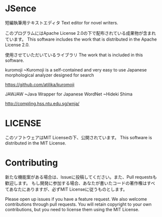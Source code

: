 # JSence

短編執筆用テキストエディタ
Text editor for novel writers.

このプログラムにはApache License 2.0の下で配布されている成果物が含まれています。
This software includes the work that is distributed in the Apache License 2.0.

使用させていただいているライブラリ
The work that is included in this software.

kuromoji ~Kuromoji is a self-contained and very easy to use Japanese morphological analyzer designed for search

https://github.com/atilika/kuromoji

JAWJAW ~Java Wrapper for Japanese WordNet ~Hideki Shima

http://compling.hss.ntu.edu.sg/wnja/

# LICENSE

このソフトウェアはMIT Licenseの下、公開されています。
This software is distributed in the MIT License.

# Contributing

新たな機能案がある場合は、Issueに投稿してください。また、Pull requestsも歓迎します。
もし開発に参加する場合、あなたが書いたコードの著作権はすべてあなたにありますが、必ずMIT Licenseに従うものとします。

Please open up issues if you have a feature request. We also welcome contributions through pull requests.
You will retain copyright to your own contributions, but you need to license them using the MIT License.